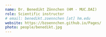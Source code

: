 ```yaml
---
name: Dr. Benedikt Zönnchen (HM - MUC.DAI)
role: Scientific instructor
# email: benedikt.zoennchen [at] hm.edu
website: https://bzoennchen.github.io/Pages/
photo: people/benedikt.jpg
---
```


<!-- Benedikt is a software engineer and lecturer at the MUC.DAI at Hochschule München university of applied sciences. He specializes in pedestrian dynamics and computer science education. His research during his Ph.D. at the Technical University of Munich, in collaboration with HM university of applied sciences, centered on large-scale pedestrian simulations, exploring various models and parallel algorithms. An essential contributor to the open-source framework Vadere, Benedikt's work emphasizes the realistic modeling of pedestrian behavior and efficient simulation techniques.
He is now a member of the AICA project and works on symbolic music generation for musicians. -->
